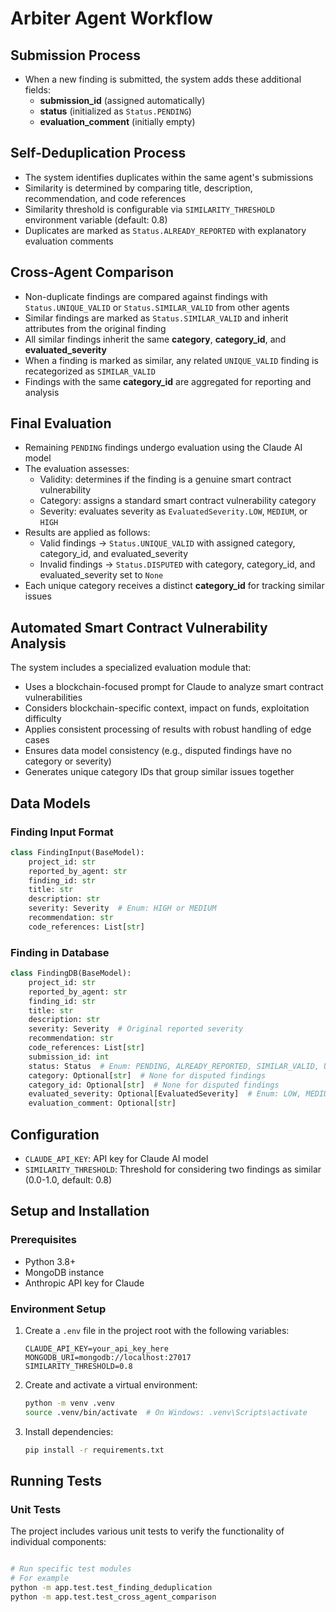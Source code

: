 # Arbiter Agent Workflow

## Submission Process

- When a new finding is submitted, the system adds these additional fields:
    - **submission_id** (assigned automatically)
    - **status** (initialized as `Status.PENDING`)
    - **evaluation_comment** (initially empty)

## Self-Deduplication Process

- The system identifies duplicates within the same agent's submissions
- Similarity is determined by comparing title, description, recommendation, and code references
- Similarity threshold is configurable via `SIMILARITY_THRESHOLD` environment variable (default: 0.8)
- Duplicates are marked as `Status.ALREADY_REPORTED` with explanatory evaluation comments

## Cross-Agent Comparison

- Non-duplicate findings are compared against findings with `Status.UNIQUE_VALID` or `Status.SIMILAR_VALID` from other agents
- Similar findings are marked as `Status.SIMILAR_VALID` and inherit attributes from the original finding
- All similar findings inherit the same **category**, **category_id**, and **evaluated_severity**
- When a finding is marked as similar, any related `UNIQUE_VALID` finding is recategorized as `SIMILAR_VALID`
- Findings with the same **category_id** are aggregated for reporting and analysis

## Final Evaluation

- Remaining `PENDING` findings undergo evaluation using the Claude AI model
- The evaluation assesses:
    - Validity: determines if the finding is a genuine smart contract vulnerability
    - Category: assigns a standard smart contract vulnerability category
    - Severity: evaluates severity as `EvaluatedSeverity.LOW`, `MEDIUM`, or `HIGH`
- Results are applied as follows:
    - Valid findings → `Status.UNIQUE_VALID` with assigned category, category_id, and evaluated_severity
    - Invalid findings → `Status.DISPUTED` with category, category_id, and evaluated_severity set to `None`
- Each unique category receives a distinct **category_id** for tracking similar issues

## Automated Smart Contract Vulnerability Analysis

The system includes a specialized evaluation module that:
- Uses a blockchain-focused prompt for Claude to analyze smart contract vulnerabilities
- Considers blockchain-specific context, impact on funds, exploitation difficulty
- Applies consistent processing of results with robust handling of edge cases
- Ensures data model consistency (e.g., disputed findings have no category or severity)
- Generates unique category IDs that group similar issues together

## Data Models

### Finding Input Format
```python
class FindingInput(BaseModel):
    project_id: str
    reported_by_agent: str
    finding_id: str
    title: str
    description: str
    severity: Severity  # Enum: HIGH or MEDIUM
    recommendation: str
    code_references: List[str]
```

### Finding in Database
```python
class FindingDB(BaseModel):
    project_id: str
    reported_by_agent: str
    finding_id: str
    title: str
    description: str
    severity: Severity  # Original reported severity
    recommendation: str
    code_references: List[str]
    submission_id: int
    status: Status  # Enum: PENDING, ALREADY_REPORTED, SIMILAR_VALID, UNIQUE_VALID, DISPUTED
    category: Optional[str]  # None for disputed findings
    category_id: Optional[str]  # None for disputed findings
    evaluated_severity: Optional[EvaluatedSeverity]  # Enum: LOW, MEDIUM, HIGH, None for disputed
    evaluation_comment: Optional[str]
```

## Configuration

- `CLAUDE_API_KEY`: API key for Claude AI model
- `SIMILARITY_THRESHOLD`: Threshold for considering two findings as similar (0.0-1.0, default: 0.8)

## Setup and Installation

### Prerequisites
- Python 3.8+
- MongoDB instance
- Anthropic API key for Claude

### Environment Setup
1. Create a `.env` file in the project root with the following variables:
   ```
   CLAUDE_API_KEY=your_api_key_here
   MONGODB_URI=mongodb://localhost:27017
   SIMILARITY_THRESHOLD=0.8
   ```

2. Create and activate a virtual environment:
   ```bash
   python -m venv .venv
   source .venv/bin/activate  # On Windows: .venv\Scripts\activate
   ```

3. Install dependencies:
   ```bash
   pip install -r requirements.txt
   ```

## Running Tests

### Unit Tests
The project includes various unit tests to verify the functionality of individual components:

```bash

# Run specific test modules
# For example
python -m app.test.test_finding_deduplication
python -m app.test.test_cross_agent_comparison
```
